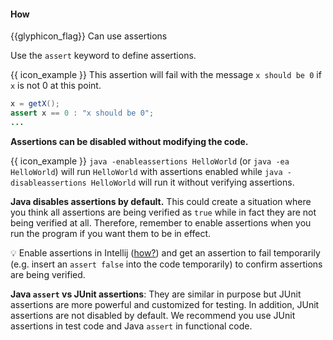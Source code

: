 <div id="title">

#### How

</div>

<span id="prereqs"><dynamic-panel src="../what/unit-inElsewhere-asFlat.md" boilerplate header="%%{{glyphicon_education}} Error Handling → Assertions → What%%" /></span>

<span id="outcomes">{{glyphicon_flag}} Can use assertions</span>

<div id="body">

Use the `assert` keyword to define assertions.

<tip-box> 

{{ icon_example }} This assertion will fail with the message `x should be 0` if `x` is not 0 at this point.

```java
x = getX();
assert x == 0 : "x should be 0";
...
```

</tip-box>

**Assertions can be disabled without modifying the code.**

<tip-box> 

{{ icon_example }} `java -enableassertions HelloWorld` (or `java -ea HelloWorld`) will run `HelloWorld` with assertions enabled while `java -disableassertions HelloWorld` will run it without verifying assertions.

</tip-box>


<tip-box type="important">

**Java disables assertions by default.** This could create a situation where you think all assertions are being verified as `true` while in fact they are not being verified at all. Therefore, remember to enable assertions when you run the program if you want them to be in effect.

</tip-box>

<tip-box> 

:bulb: Enable assertions in Intellij ([how?](https://stackoverflow.com/questions/18168257/where-to-add-compiler-options-like-ea-in-intellij-idea)) and get an assertion to fail temporarily (e.g. insert an `assert false` into the code temporarily) to confirm assertions are being verified.

</tip-box>

<tip-box type="info"> 

**Java `assert` vs JUnit assertions**: They are similar in purpose but JUnit assertions are more powerful and customized for testing. In addition, JUnit assertions are not disabled by default. We recommend you use JUnit assertions in test code and Java `assert` in functional code. 

</tip-box>

</div>

<div id="extras">
  <include src="resources.md" />
</div>